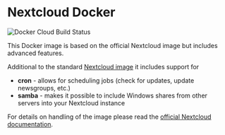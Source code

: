 # Nextcloud Docker

![Docker Cloud Build Status](https://img.shields.io/docker/cloud/build/mooboxer/nextcloud_docker?style=plastic)

This Docker image is based on the official Nextcloud image but includes advanced features.

Additional to the standard [Nextcloud image](https://github.com/nextcloud/docker) it includes support for

- **cron** - allows for scheduling jobs (check for updates, update newsgroups, etc.)
- **samba** - makes it possible to include Windows shares from other servers into your Nextcloud instance

For details on handling of the image please read the [official Nextcloud documentation](https://hub.docker.com/_/nextcloud).
